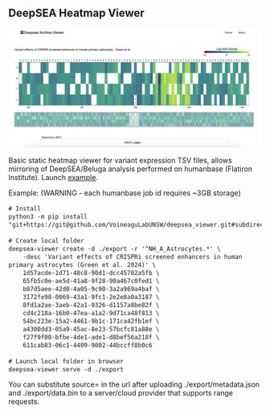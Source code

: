 ## DeepSEA Heatmap Viewer

![heatmap](./example.png)

Basic static heatmap viewer for variant expression TSV files, allows mirroring of DeepSEA/Beluga analysis performed on humanbase (Flatiron Institute). Launch [example](https://voineagulabunsw.github.io/deepsea_viewer/).

Example: (WARNING - each humanbase job id requires ~3GB storage)
```
# Install
python3 -m pip install "git+https://git@github.com/VoineaguLabUNSW/deepsea_viewer.git#subdirectory=pipeline"

# Create local folder
deepsea-viewer create -d ./export -r '^NH_A_Astrocytes.*' \
    -desc 'Variant effects of CRISPRi screened enhancers in human primary astrocytes (Green et al. 2024)' \
    1d57acde-1d71-48c8-90d1-dcc45702a5fb \
    65fb5c0e-ae5d-41a8-9f28-90a467c0fed1 \
    b87d5aee-42d0-4a05-9c90-3a2a969a4baf \
    3172fe98-0069-43a1-9fc1-2e2e8a0a3187 \
    8fd1a2ae-3aeb-42a1-9326-d1157a8be82f \
    cd4c218a-16b0-47ea-a1a2-9d71ca48f813 \
    54bc223e-15a2-4461-9b1c-171ca42fb1ef \
    a4300dd3-05a9-45ac-8e23-57bcfc81a88e \
    f27f9f00-bfbe-4de1-ade1-d8bef56a218f \
    611cab83-06c1-4409-9002-44bccff8b0c6

# Launch local folder in browser
deepsea-viewer serve -d ./export
```

You can substitute source= in the url after uploading ./export/metadata.json and ./export/data.bin to a server/cloud provider that supports range requests.
